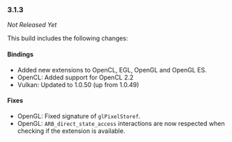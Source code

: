 ### 3.1.3

_Not Released Yet_

This build includes the following changes:

#### Bindings

- Added new extensions to OpenCL, EGL, OpenGL and OpenGL ES. 
- OpenCL: Added support for OpenCL 2.2
- Vulkan: Updated to 1.0.50 (up from 1.0.49)

#### Fixes

- OpenGL: Fixed signature of `glPixelStoref`.
- OpenGL: `ARB_direct_state_access` interactions are now respected when checking if the extension is available.